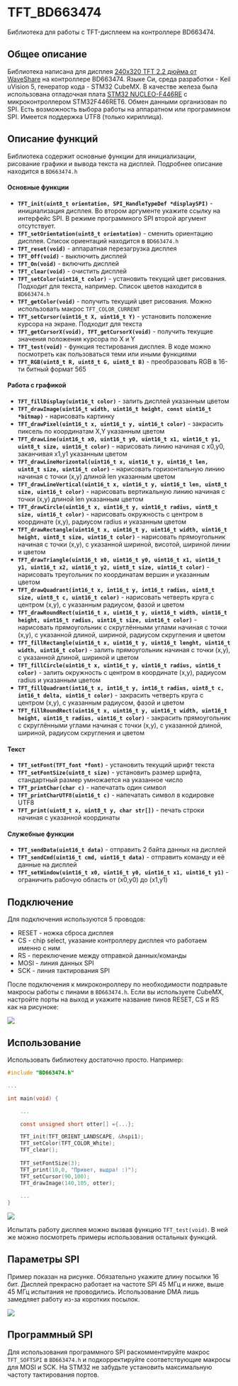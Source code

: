 # TFT_BD663474
Библиотека для работы с TFT-дисплеем на контроллере BD663474. 

## Общее описание
Библиотека написана для дисплея [240х320 TFT 2.2 дюйма от WaveShare](https://www.waveshare.com/2.2inch-320x240-Touch-LCD-A.htm) на контроллере BD663474. Языке Си, среда разработки - Keil uVision 5, генератор кода - STM32 CubeMX. В качестве железа была использована отладочная плата [STM32 NUCLEO-F446RE](https://www.st.com/en/evaluation-tools/nucleo-f446re.html) с микроконтроллером STM32F446RET6. Обмен данными организован по SPI. Есть возможность выбора работы на аппаратном или программном SPI. Имеется поддержка UTF8 (только кириллица). 
## Описание функций
Библиотека содержит основные функции для инициализации, рисование графики и вывода текста на дисплей. Подробнее описание находится в ```BD663474.h```
#### Основные функции
- **```TFT_init(uint8_t orientation, SPI_HandleTypeDef *displaySPI)```** - инициализация дисплея. Во втором аргументе укажите ссылку на интерфейс SPI. В режиме программного SPI второй аргумент отсутствует.
- **```TFT_setOrientation(uint8_t orientation)```** - сменить ориентацию дисплея. Список ориентаций находится в ```BD663474.h```
- **```TFT_reset(void)```** - аппаратная перезагрузка дисплея
- **```TFT_Off(void)```** - выключить дисплей
- **```TFT_On(void)```** - включить дисплей
- **```TFT_clear(void)```** - очистить дисплей
- **```TFT_setColor(uint16_t color)```** - установить текущий цвет рисования. Подходит для текста, например. Список цветов находится в ```BD663474.h```
- **```TFT_getColor(void)```** - получить текущий цвет рисования. Можно использовать макрос ```TFT_COLOR_CURRENT```
- **```TFT_setCursor(uint16_t X, uint16_t Y)```** - установить положение курсора на экране. Подходит для текста
- **```TFT_getCursorX(void), TFT_getCursorX(void)```** - получить текущие значения положения курсора по X и Y
- **```TFT_test(void)```** - функция тестирования дисплея. В коде можно посмотреть как пользоваться теми или иными функциями
- **```TFT_RGB(uint8_t R, uint8_t G, uint8_t B)```** - преобразовать RGB в 16-ти битный формат 565
#### Работа с графикой
- **```TFT_fillDisplay(uint16_t color)```** - залить дисплей указанным цветом
- **```TFT_drawImage(uint16_t width, uint16_t height, const uint16_t *bitmap)```** - нарисовать картинку
- **```TFT_drawPixel(uint16_t x, uint16_t y, uint16_t color)```** - закрасить пиксель по координатам X,Y указанным цветом
- **```TFT_drawLine(uint16_t x0, uint16_t y0, uint16_t x1, uint16_t y1, uint8_t size, uint16_t color)```** - нарисовать линию начиная с x0,y0, заканчивая x1,y1 указанным цветом
- **```TFT_drawLineHorizontal(uint16_t x, uint16_t y, uint16_t len, uint8_t size, uint16_t color)```** - нарисовать горизонтальную линию начиная с точки (x,y) длиной len указанным цветом
- **```TFT_drawLineVertical(uint16_t x, uint16_t y, uint16_t len, uint8_t size, uint16_t color)```** - нарисовать вертикальную линию начиная с точки (x,y) длиной len указанным цветом
- **```TFT_drawCircle(uint16_t x, uint16_t y, uint16_t radius, uint8_t size, uint16_t color)```** - нарисовать окружность с центром в координате (x,y), радиусом radius и указанным цветом
- **```TFT_drawRectangle(uint16_t x, uint16_t y, uint16_t width, uint16_t height, uint8_t size, uint16_t color)```** - нарисовать прямоугольник начиная с точки (x,y), с указанной шириной, висотой, шириной линии и цветом
- **```TFT_drawTriangle(uint16_t x0, uint16_t y0, uint16_t x1, uint16_t y1, uint16_t x2, uint16_t y2, uint8_t size, uint16_t color)```** - нарисовать треугольник по координатам вершин и указанным цветом
- **```TFT_drawQuadrant(int16_t x, int16_t y, int16_t radius, uint8_t size, uint8_t c, uint16_t color)```** - нарисовать четверть круга с центром (x,y), с указанным радиусом, фазой и цветом
- **```TFT_drawRoundRect(uint16_t x, uint16_t y, uint16_t width, uint16_t height, uint16_t radius, uint16_t size, uint16_t color)```** - нарисовать прямоугольник с скруглёнными углами начиная с точки (x,y), с указанной длиной, шириной, радиусом скругления и цветом
- **```TFT_fillRectangle(uint16_t x, uint16_t y, uint16_t lenght, uint16_t width, uint16_t color)```** - залить прямоугольник начиная с точки (x,y), с указанной длиной, шириной и цветом
- **```TFT_fillCircle(uint16_t x, uint16_t y, uint16_t radius, uint16_t color)```** - залить окружность с центром в координате (x,y), радиусом radius и указанным цветом
- **```TFT_fillQuadrant(int16_t x, int16_t y, int16_t radius, uint8_t c, int16_t delta, uint16_t color)```** - закрасить четверть круга с центром (x,y), с указанным радиусом, фазой и цветом
- **```TFT_fillRoundRect(uint16_t x, uint16_t y, uint16_t width, uint16_t height, uint16_t radius, uint16_t color)```** - закрасить прямоугольник с скруглёнными углами начиная с точки (x,y), с указанной длиной, шириной, радиусом скругления и цветом
#### Текст
- **```TFT_setFont(TFT_font *font)```** - установить текущий шрифт текста
- **```TFT_setFontSize(uint8_t size)```** - установить размер шрифта, стандартный размер умножается на указанное число
- **```TFT_printChar(char c)```** - напечатать один символ
- **```TFT_printCharUTF8(uint16_t c)```** - напечатать символ в кодировке UTF8
- **```TFT_print(uint8_t x, uint8_t y, char str[])```** - печать строки начиная с указанной координаты
#### Служебные функции
- **```TFT_sendData(uint16_t data)```** - отправить 2 байта данных на дисплей
- **```TFT_sendCmd(uint16_t cmd, uint16_t data)```** - отправить команду и её данные на дисплей
- **```TFT_setWindow(uint16_t x0, uint16_t y0, uint16_t x1, uint16_t y1)```** - ограничить рабочую область от (x0,y0) до (x1,y1)

## Подключение
Для подключения используются 5 проводов:
- RESET - ножка сброса дисплея
- CS - chip select, указание контроллеру дисплея что работаем именно с ним
- RS - переключение между отправкой данных/команды
- MOSI - линия данных SPI
- SCK - линия тактирования SPI

После подключения к микроконроллеру по необходимости подправьте макросы работы с пинами в ```BD663474.h```. Если вы используете CubeMX, настройте порты на выход и укажите название пинов RESET, CS и RS как на рисуноке:

![](https://pp.userapi.com/c858024/v858024166/14b3b/rmpxXDAfrB4.jpg)

## Использование

Использовать библиотеку достаточно просто. Например:
```c
#include "BD663474.h"

...

int main(void) {

	...

	const unsigned short otter[] ={...};

	TFT_init(TFT_ORIENT_LANDSCAPE, &hspi1);
	TFT_setColor(TFT_COLOR_White);
	TFT_clear();
	
	TFT_setFontSize(3);
	TFT_print(10,0, "Привет, выдра! :)");
	TFT_setCursor(90,100);
	TFT_drawImage(140,105, otter);
	
    ...
}
```
![](https://pp.userapi.com/c858424/v858424412/15667/4GpL9zMbDf8.jpg)

Испытать работу дисплея можно вызвав функцию ```TFT_test(void)```. В ней же можно посмотреть примеры использования остальных функций.

## Параметры SPI
Пример показан на рисунке. Обязательно укажите длину посылки 16 бит. Дисплей прекрасно работает на частоте SPI 45 МГц и ниже, выше 45 МГц испытания не проводились. Использование DMA лишь замедляет работу из-за коротких посылок.

![](https://pp.userapi.com/c858024/v858024166/14b5a/TBG46MGEs18.jpg)

## Программный SPI
Для использования программного SPI раскомментируйте макрос ```TFT_SOFTSPI``` в ```BD663474.h``` и подкорректируйте соответствующие макросы для MOSI и SCK. На STM32 не забудьте установить максимальную частоту тактирования портов.

